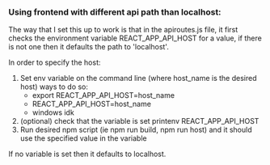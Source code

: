 ### Using frontend with different api path than localhost:

The way that I set this up to work is that in the apiroutes.js file, it first checks the environment variable REACT_APP_API_HOST for a value, if there is not one then it defaults the path to 'localhost'.

In order to specify the host:
1. Set env variable on the command line (where host_name is the desired host)
    ways to do so:
    - export REACT_APP_API_HOST=host_name
    - REACT_APP_API_HOST=host_name
    - windows idk
2. (optional) check that the variable is set
    printenv REACT_APP_API_HOST
3. Run desired npm script (ie npm run build, npm run host) and it should use the specified value in the variable

If no variable is set then it defaults to localhost.
